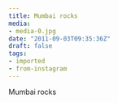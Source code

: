 ```yaml
---
title: Mumbai rocks
media:
- media-0.jpg
date: "2011-09-03T09:35:36Z"
draft: false
tags:
- imported
- from-instagram
---
```

Mumbai rocks
